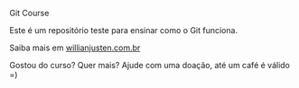 Git Course

Este é um repositório teste para ensinar como o Git funciona.

Saiba mais em [willianjusten.com.br](willianjusten.com.br)

Gostou do curso? Quer mais? Ajude com uma doação, até um café é válido =)
